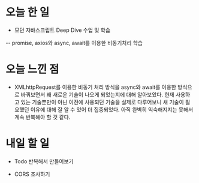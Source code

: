 # 오늘 한 일

- 모던 자바스크립트 Deep Dive 수업 및 학습

-- promise, axios와 async, await를 이용한 비동기처리 학습

# 오늘 느낀 점

- XMLhttpRequest를 이용한 비동기 처리 방식을 async와 await를 이용한 방식으로 바꿔보면서 왜 새로운 기술이 나오게 되었는지에 대해 알아보았다. 현재 사용하고 있는 기술뿐만이 아닌 이전에 사용되던 기술을 실제로 다루어보니 새 기술이 필요했던 이유에 대해 잘 알 수 있어 더 집중되었다. 아직 완벽히 익숙해지지는 못해서 계속 반복해야 할 것 같다.

# 내일 할 일

- Todo 반복해서 만들어보기

- CORS 조사하기
